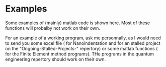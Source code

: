 # Examples


Some examples of (mainly) matlab code is shown here. Most of these functions will probalby not work on their own. 

For an example of a working program, ask me personnally, as I would need to send you some excel file ( for Nanoindentation and for an stalled project on the "Ongoing-Stalled-Projects-" repertory) or some matlab functions ( for the Finite Element method programs). THe programs in the quantum engineering repertory should work on their own. 
